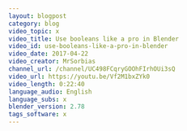 ```yaml
---
layout: blogpost
category: blog
video_topic: x
video_title: Use booleans like a pro in Blender
video_id: use-booleans-like-a-pro-in-blender
video_date: 2017-04-22
video_creator: MrSorbias
channel_url: /channel/UC498FCqryGOOhFIrhOUi3sQ
video_url: https://youtu.be/Vf2M1bxZYk0
video_length: 0:22:40
language_audio: English
language_subs: x
blender_version: 2.78
tags_software: x
---
```

